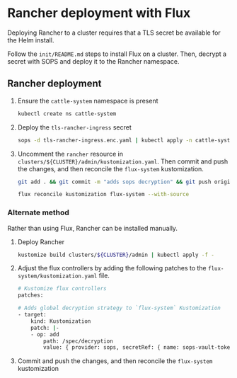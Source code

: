 <!-- markdownlint-disable MD051 -->

# Rancher deployment with Flux

Deploying Rancher to a cluster requires that a TLS secret be available for the Helm install.

Follow the `init/README.md` steps to install Flux on a cluster. Then, decrypt a secret with SOPS and deploy it to the Rancher namespace.

## Rancher deployment

1. Ensure the `cattle-system` namespace is present

    ```bash
    kubectl create ns cattle-system
    ```

1. Deploy the `tls-rancher-ingress` secret

    ```bash
    sops -d tls-rancher-ingress.enc.yaml | kubectl apply -n cattle-system -f -
    ```

1. Uncomment the `rancher` resource in `clusters/${CLUSTER}/admin/kustomization.yaml`. Then commit and push the changes, and then reconcile the `flux-system` kustomization.

    ```bash
    git add . && git commit -m "adds sops decryption" && git push origin/main

    flux reconcile kustomization flux-system --with-source
    ```

### Alternate method

Rather than using Flux, Rancher can be installed manually.

1. Deploy Rancher

    ```bash
    kustomize build clusters/${CLUSTER}/admin | kubectl apply -f -
    ```

1. Adjust the flux controllers by adding the following patches to the `flux-system/kustomization.yaml` file.

    ```bash
    # Kustomize flux controllers
    patches:

    # Adds global decryption strategy to `flux-system` Kustomization
    - target:
        kind: Kustomization
        patch: |-
        - op: add
            path: /spec/decryption
            value: { provider: sops, secretRef: { name: sops-vault-token }}
    ```

1. Commit and push the changes, and then reconcile the `flux-system` kustomization
